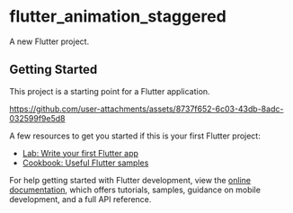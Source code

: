 # flutter_animation_staggered

A new Flutter project.

## Getting Started

This project is a starting point for a Flutter application.





https://github.com/user-attachments/assets/8737f652-6c03-43db-8adc-032599f9e5d8



A few resources to get you started if this is your first Flutter project:

- [Lab: Write your first Flutter app](https://docs.flutter.dev/get-started/codelab)
- [Cookbook: Useful Flutter samples](https://docs.flutter.dev/cookbook)

For help getting started with Flutter development, view the
[online documentation](https://docs.flutter.dev/), which offers tutorials,
samples, guidance on mobile development, and a full API reference.
